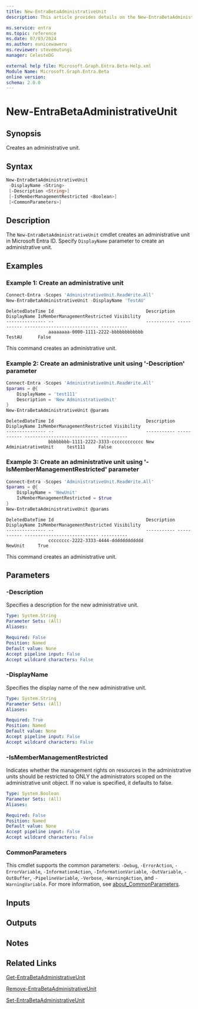 ```yaml
---
title: New-EntraBetaAdministrativeUnit
description: This article provides details on the New-EntraBetaAdministrativeUnit command.

ms.service: entra
ms.topic: reference
ms.date: 07/03/2024
ms.author: eunicewaweru
ms.reviewer: stevemutungi
manager: CelesteDG

external help file: Microsoft.Graph.Entra.Beta-Help.xml
Module Name: Microsoft.Graph.Entra.Beta
online version:
schema: 2.0.0
---
```


# New-EntraBetaAdministrativeUnit

## Synopsis

Creates an administrative unit.

## Syntax

```powershell
New-EntraBetaAdministrativeUnit 
 -DisplayName <String>
 [-Description <String>] 
 [-IsMemberManagementRestricted <Boolean>] 
 [<CommonParameters>]
```

## Description

The `New-EntraBetaAdministrativeUnit` cmdlet creates an administrative unit in Microsoft Entra ID. Specify `DisplayName` parameter to create an administrative unit.

## Examples

### Example 1: Create an administrative unit

```powershell
Connect-Entra -Scopes 'AdministrativeUnit.ReadWrite.All'
New-EntraBetaAdministrativeUnit -DisplayName 'TestAU'
```

```Output
DeletedDateTime Id                                   Description DisplayName IsMemberManagementRestricted Visibility
--------------- --                                   ----------- ----------- ---------------------------- ----------
                aaaaaaaa-0000-1111-2222-bbbbbbbbbbbb             TestAU      False
```

This command creates an administrative unit.

### Example 2: Create an administrative unit using '-Description' parameter

```powershell
Connect-Entra -Scopes 'AdministrativeUnit.ReadWrite.All'
$params = @{
    DisplayName = 'test111'
    Description = 'New AdministrativeUnit'
}
New-EntraBetaAdministrativeUnit @params
```

```Output
DeletedDateTime Id                                   Description DisplayName IsMemberManagementRestricted Visibility
--------------- --                                   ----------- ----------- ---------------------------- ----------
                bbbbbbbb-1111-2222-3333-cccccccccccc New AdminiatrativeUnit     test111     False
```

### Example 3: Create an administrative unit using '-IsMemberManagementRestricted' parameter

```powershell
Connect-Entra -Scopes 'AdministrativeUnit.ReadWrite.All'
$params = @{
    DisplayName = 'NewUnit'
    IsMemberManagementRestricted = $true
}
New-EntraBetaAdministrativeUnit @params
```

```Output
DeletedDateTime Id                                   Description DisplayName IsMemberManagementRestricted Visibility
--------------- --                                   ----------- ----------- ---------------------------- ----------
                cccccccc-2222-3333-4444-dddddddddddd             NewUnit     True
```

This command creates an administrative unit.

## Parameters

### -Description

Specifies a description for the new administrative unit.

```yaml
Type: System.String
Parameter Sets: (All)
Aliases:

Required: False
Position: Named
Default value: None
Accept pipeline input: False
Accept wildcard characters: False
```

### -DisplayName

Specifies the display name of the new administrative unit.

```yaml
Type: System.String
Parameter Sets: (All)
Aliases:

Required: True
Position: Named
Default value: None
Accept pipeline input: False
Accept wildcard characters: False
```

### -IsMemberManagementRestricted

Indicates whether the management rights on resources in the administrative units should be restricted to ONLY the administrators scoped on the administrative unit object.
If no value is specified, it defaults to false.

```yaml
Type: System.Boolean
Parameter Sets: (All)
Aliases:

Required: False
Position: Named
Default value: None
Accept pipeline input: False
Accept wildcard characters: False
```

### CommonParameters

This cmdlet supports the common parameters: `-Debug`, `-ErrorAction`, `-ErrorVariable`, `-InformationAction`, `-InformationVariable`, `-OutVariable`, `-OutBuffer`, `-PipelineVariable`, `-Verbose`, `-WarningAction`, and `-WarningVariable`. For more information, see [about_CommonParameters](https://go.microsoft.com/fwlink/?LinkID=113216).

## Inputs

## Outputs

## Notes

## Related Links

[Get-EntraBetaAdministrativeUnit](Get-EntraBetaAdministrativeUnit.md)

[Remove-EntraBetaAdministrativeUnit](Remove-EntraBetaAdministrativeUnit.md)

[Set-EntraBetaAdministrativeUnit](Set-EntraBetaAdministrativeUnit.md)
